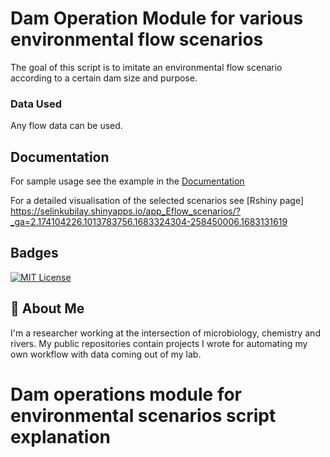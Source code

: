 
# Dam Operation Module for various environmental flow scenarios

The goal of this script is to imitate an environmental flow scenario according to a certain dam size and purpose.

### Data Used

Any flow data can be used.

## Documentation

For sample usage see the example in the [Documentation](https://github.com/Selkubi/DamOperations_EnvironmentalFlowScenarios/blob/main/eflow-G3-script-translation/Translation_pdf.pdf)

For a detailed visualisation of the selected scenarios see [Rshiny page]
https://selinkubilay.shinyapps.io/app_Eflow_scenarios/?_ga=2.174104226.1013783756.1683324304-258450006.1683131619



## Badges

[![MIT License](https://img.shields.io/badge/License-MIT-green.svg)](https://choosealicense.com/licenses/mit/)


## 🚀 About Me
I'm a researcher working at the intersection of microbiology, chemistry and rivers. 
My public repositories contain projects I wrote for automating my own workflow with data coming out of my lab. 



# Dam operations module for environmental scenarios script explanation

